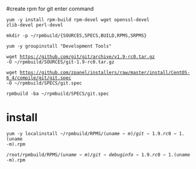 #create rpm for git enter command

<code>yum -y install rpm-build rpm-devel wget openssl-devel zlib-devel perl-devel</code>

<code>mkdir -p ~/rpmbuild/{SOURCES,SPECS,BUILD,RPMS,SRPMS}</code>

<code>yum -y groupinstall "Development Tools"</code>

<code>wget https://github.com/git/git/archive/v1.9-rc0.tar.gz -O ~/rpmbuild/SOURCES/git-1.9-rc0.tar.gz</code>

<code>wget https://github.com/zpanel/installers/raw/master/install/CentOS-6_4/compile/git/git.spec -O ~/rpmbuild/SPECS/git.spec</code>

<code>rpmbuild -ba ~/rpmbuild/SPECS/git.spec</code>

# install

<code>yum -y localinstall ~/rpmbuild/RPMS/$(uname -m)/git-1.9.rc0-1.$(uname -m).rpm \
/root/rpmbuild/RPMS/$(uname -m)/git-debuginfo-1.9.rc0-1.$(uname -m).rpm</code>

